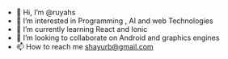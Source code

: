 - 👋 Hi, I’m @ruyahs
- 👀 I’m interested in Programming , AI and web Technologies
- 🌱 I’m currently learning React and Ionic
- 💞️ I’m looking to collaborate on Android and graphics engines
- 📫 How to reach me shayurb@gmail.com

<!---
ruyahs/ruyahs is a ✨ special ✨ repository because its `README.md` (this file) appears on your GitHub profile.
You can click the Preview link to take a look at your changes.
--->
